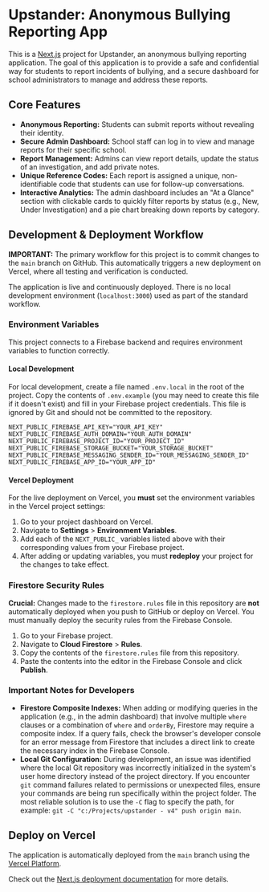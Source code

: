 # Upstander: Anonymous Bullying Reporting App

This is a [Next.js](https://nextjs.org) project for Upstander, an anonymous bullying reporting application. The goal of this application is to provide a safe and confidential way for students to report incidents of bullying, and a secure dashboard for school administrators to manage and address these reports.

## Core Features

- **Anonymous Reporting:** Students can submit reports without revealing their identity.
- **Secure Admin Dashboard:** School staff can log in to view and manage reports for their specific school.
- **Report Management:** Admins can view report details, update the status of an investigation, and add private notes.
- **Unique Reference Codes:** Each report is assigned a unique, non-identifiable code that students can use for follow-up conversations.
- **Interactive Analytics:** The admin dashboard includes an "At a Glance" section with clickable cards to quickly filter reports by status (e.g., New, Under Investigation) and a pie chart breaking down reports by category.

## Development & Deployment Workflow

**IMPORTANT:** The primary workflow for this project is to commit changes to the `main` branch on GitHub. This automatically triggers a new deployment on Vercel, where all testing and verification is conducted.

The application is live and continuously deployed. There is no local development environment (`localhost:3000`) used as part of the standard workflow.

### Environment Variables

This project connects to a Firebase backend and requires environment variables to function correctly.

#### Local Development

For local development, create a file named `.env.local` in the root of the project. Copy the contents of `.env.example` (you may need to create this file if it doesn't exist) and fill in your Firebase project credentials. This file is ignored by Git and should not be committed to the repository.

```
NEXT_PUBLIC_FIREBASE_API_KEY="YOUR_API_KEY"
NEXT_PUBLIC_FIREBASE_AUTH_DOMAIN="YOUR_AUTH_DOMAIN"
NEXT_PUBLIC_FIREBASE_PROJECT_ID="YOUR_PROJECT_ID"
NEXT_PUBLIC_FIREBASE_STORAGE_BUCKET="YOUR_STORAGE_BUCKET"
NEXT_PUBLIC_FIREBASE_MESSAGING_SENDER_ID="YOUR_MESSAGING_SENDER_ID"
NEXT_PUBLIC_FIREBASE_APP_ID="YOUR_APP_ID"
```

#### Vercel Deployment

For the live deployment on Vercel, you **must** set the environment variables in the Vercel project settings:

1.  Go to your project dashboard on Vercel.
2.  Navigate to **Settings** > **Environment Variables**.
3.  Add each of the `NEXT_PUBLIC_` variables listed above with their corresponding values from your Firebase project.
4.  After adding or updating variables, you must **redeploy** your project for the changes to take effect.

### Firestore Security Rules

**Crucial:** Changes made to the `firestore.rules` file in this repository are **not** automatically deployed when you push to GitHub or deploy on Vercel. You must manually deploy the security rules from the Firebase Console.

1.  Go to your Firebase project.
2.  Navigate to **Cloud Firestore** > **Rules**.
3.  Copy the contents of the `firestore.rules` file from this repository.
4.  Paste the contents into the editor in the Firebase Console and click **Publish**.


### Important Notes for Developers

*   **Firestore Composite Indexes:** When adding or modifying queries in the application (e.g., in the admin dashboard) that involve multiple `where` clauses or a combination of `where` and `orderBy`, Firestore may require a composite index. If a query fails, check the browser's developer console for an error message from Firestore that includes a direct link to create the necessary index in the Firebase Console.
*   **Local Git Configuration:** During development, an issue was identified where the local Git repository was incorrectly initialized in the system's user home directory instead of the project directory. If you encounter `git` command failures related to permissions or unexpected files, ensure your commands are being run specifically within the project folder. The most reliable solution is to use the `-C` flag to specify the path, for example: `git -C "c:/Projects/upstander - v4" push origin main`.

## Deploy on Vercel

The application is automatically deployed from the `main` branch using the [Vercel Platform](https://vercel.com/new?utm_medium=default-template&filter=next.js&utm_source=create-next-app&utm_campaign=create-next-app-readme).

Check out the [Next.js deployment documentation](https://nextjs.org/docs/app/building-your-application/deploying) for more details.
